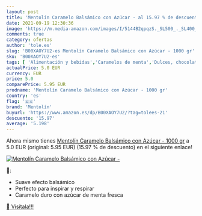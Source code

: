 ```yaml
---
layout: post
title: 'Mentolín Caramelo Balsámico con Azúcar - al 15.97 % de descuento'
date: 2021-09-19 12:30:36
image: 'https://m.media-amazon.com/images/I/5144B2qpqzS._SL500_._SL400_.jpg'
comments: true
category: ofertas
author: 'tole.es'
slug: 'B00XAOY7U2-es Mentolín Caramelo Balsámico con Azúcar - 1000 gr'
sku: 'B00XAOY7U2-es'
tags: [ 'Alimentación y bebidas','Caramelos de menta','Dulces, chocolates y chicles','azúcar','mentolín', ]
actualPrice: 5.0 EUR
currency: EUR
price: 5.0
comparePrice: 5.95 EUR
prodname: 'Mentolín Caramelo Balsámico con Azúcar - 1000 gr'
country: 'es'
flag: '🇪🇸'
brand: 'Mentolín'
buyurl: 'https://www.amazon.es/dp/B00XAOY7U2/?tag=tolees-21'
descuento: '15.97'
average: '5.198'
---
```


Ahora mismo tienes [Mentolín Caramelo Balsámico con Azúcar - 1000 gr](https://www.amazon.es/dp/B00XAOY7U2/?tag=tolees-21) a 5.0 EUR (original: 5.95 EUR) (15.97 %  de descuento) en el siguiente enlace!

[![Mentolín Caramelo Balsámico con Azúcar -](https://m.media-amazon.com/images/I/5144B2qpqzS._SL500_._SL400_.jpg)](https://www.amazon.es/dp/B00XAOY7U2/?tag=tolees-21)

🔎:

- Suave efecto balsámico
- Perfecto para inspirar y respirar
- Caramelo duro con azúcar de menta fresca

[🛒 Visítala!!!](https://www.amazon.es/dp/B00XAOY7U2/?tag=tolees-21)
